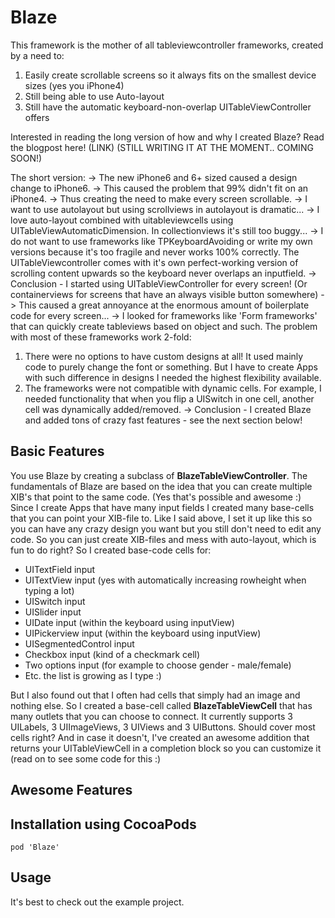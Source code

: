 Blaze
========

This framework is the mother of all tableviewcontroller frameworks, created by a need to:
1. Easily create scrollable screens so it always fits on the smallest device sizes (yes you iPhone4)
2. Still being able to use Auto-layout
3. Still have the automatic keyboard-non-overlap UITableViewController offers

Interested in reading the long version of how and why I created Blaze?
Read the blogpost here! (LINK) (STILL WRITING IT AT THE MOMENT.. COMING SOON!)

The short version:
-> The new iPhone6 and 6+ sized caused a design change to iPhone6.
-> This caused the problem that 99% didn't fit on an iPhone4.
-> Thus creating the need to make every screen scrollable.
-> I want to use autolayout but using scrollviews in autolayout is dramatic...
-> I love auto-layout combined with uitableviewcells using UITableViewAutomaticDimension. In collectionviews it's still too buggy...
-> I do not want to use frameworks like TPKeyboardAvoiding or write my own versions because it's too fragile and never works 100% correctly. The UITableViewcontroller comes with it's own perfect-working version of scrolling content upwards so the keyboard never overlaps an inputfield.
-> Conclusion - I started using UITableViewController for every screen! (Or containerviews for screens that have an always visible button somewhere)
-> This caused a great annoyance at the enormous amount of boilerplate code for every screen...
-> I looked for frameworks like 'Form frameworks' that can quickly create tableviews based on object and such. The problem with most of these frameworks work 2-fold:
1. There were no options to have custom designs at all! It used mainly code to purely change the font or something. But I have to create Apps with such difference in designs I needed the highest flexibility available.
2. The frameworks were not compatible with dynamic cells. For example, I needed functionality that when you flip a UISwitch in one cell, another cell was dynamically added/removed. 
-> Conclusion - I created Blaze and added tons of crazy fast features - see the next section below!

## Basic Features

You use Blaze by creating a subclass of __BlazeTableViewController__. The fundamentals of Blaze are based on the idea that you can create multiple XIB's that point to the same code. (Yes that's possible and awesome :)
Since I create Apps that have many input fields I created many base-cells that you can point your XIB-file to. Like I said above, I set it up like this so you can have any crazy design you want but you still don't need to edit any code. So you can just create XIB-files and mess with auto-layout, which is fun to do right?
So I created base-code cells for:
- UITextField input
- UITextView input (yes with automatically increasing rowheight when typing a lot)
- UISwitch input
- UISlider input
- UIDate input (within the keyboard using inputView)
- UIPickerview input (within the keyboard using inputView)
- UISegmentedControl input
- Checkbox input (kind of a checkmark cell)
- Two options input (for example to choose gender - male/female)
- Etc. the list is growing as I type :)

But I also found out that I often had cells that simply had an image and nothing else. So I created a base-cell called __BlazeTableViewCell__ that has many outlets that you can choose to connect. It currently supports 3 UILabels, 3 UIImageViews, 3 UIViews and 3 UIButtons. Should cover most cells right? And in case it doesn't, I've created an awesome addition that returns your UITableViewCell in a completion block so you can customize it (read on to see some code for this :)





## Awesome Features



## Installation using CocoaPods
```
pod 'Blaze'
```

## Usage

It's best to check out the example project.